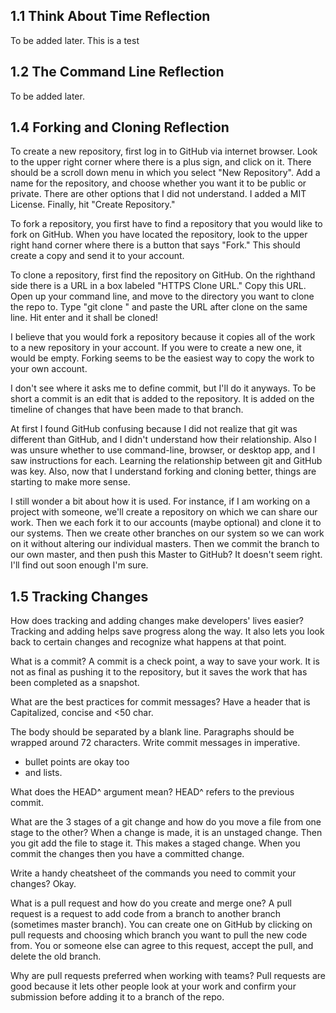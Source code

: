 ## 1.1 Think About Time Reflection

To be added later.
This is a test

## 1.2 The Command Line Reflection

To be added later.

## 1.4 Forking and Cloning Reflection
To create a new repository, first log in to GitHub via internet browser. Look to the upper right corner where there is a plus sign, and click on it. There should be a scroll down menu in which you select "New Repository". Add a name for the repository, and choose whether you want it to be public or private. There are other options that I did not understand. I added a MIT License. Finally, hit "Create Repository."

To fork a repository, you first have to find a repository that you would like to fork on GitHub. When you have located the repository, look to the upper right hand corner where there is a button that says "Fork." This should create a copy and send it to your account.

To clone a repository, first find the repository on GitHub. On the righthand side there is a URL in a box labeled "HTTPS Clone URL." Copy this URL. Open up your command line, and move to the directory you want to clone the repo to. Type "git clone " and paste the URL after clone on the same line. Hit enter and it shall be cloned!

I believe that you would fork a repository because it copies all of the work to a new repository in your account. If you were to create a new one, it would be empty. Forking seems to be the easiest way to copy the work to your own account.

I don't see where it asks me to define commit, but I'll do it anyways. To be short a commit is an edit that is added to the repository. It is added on the timeline of changes that have been made to that branch.

At first I found GitHub confusing because I did not realize that git was different than GitHub, and I didn't understand how their relationship. Also I was unsure whether to use command-line, browser, or desktop app, and I saw instructions for each. Learning the relationship between git and GitHub was key. Also, now that I understand forking and cloning better, things are starting to make more sense.

I still wonder a bit about how it is used. For instance, if I am working on a project with someone, we'll create a repository on which we can share our work. Then we each fork it to our accounts (maybe optional) and clone it to our systems. Then we create other branches on our system so we can work on it without altering our individual masters. Then we commit the branch to our own  master, and then push this Master to GitHub? It doesn't seem right. I'll find out soon enough I'm sure.

## 1.5 Tracking Changes

How does tracking and adding changes make developers' lives easier?
  Tracking and adding helps save progress along the way. It also lets you look back to certain changes and recognize what happens at that point.

What is a commit?
  A commit is a check point, a way to save your work. It is not as final as pushing it to the repository, but it saves the work that has been completed as a snapshot.

What are the best practices for commit messages?
  Have a header that is Capitalized, concise and <50 char.

  The body should be separated by a blank line. Paragraphs should be wrapped around 72 characters. Write commit messages in imperative.
  * bullet points are okay too
  * and lists.

What does the HEAD^ argument mean?
  HEAD^ refers to the previous commit.

What are the 3 stages of a git change and how do you move a file from one stage to the other?
  When a change is made, it is an unstaged change.
  Then you git add the file to stage it. This makes a staged change.
  When you commit the changes then you have a committed change.

Write a handy cheatsheet of the commands you need to commit your changes?
  Okay.

What is a pull request and how do you create and merge one?
  A pull request is a request to add code from a branch to another branch (sometimes master branch). You can create one on GitHub by clicking on pull requests and choosing which branch you want to pull the new code from. You or someone else can agree to this request, accept the pull, and delete the old branch.

Why are pull requests preferred when working with teams?
  Pull requests are good because it lets other people look at your work and confirm your submission before adding it to a branch of the repo.

